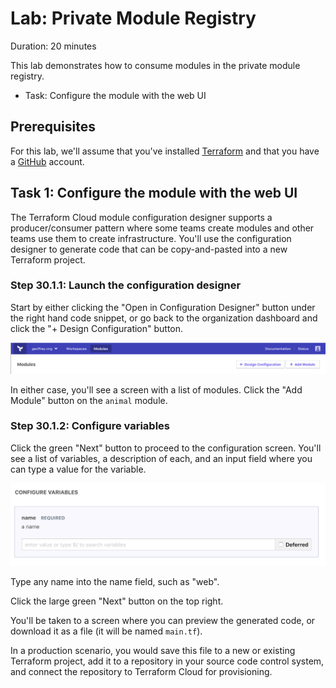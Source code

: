 # Lab: Private Module Registry

Duration: 20 minutes

This lab demonstrates how to consume modules in the private module registry.

- Task: Configure the module with the web UI

## Prerequisites

For this lab, we'll assume that you've installed [Terraform](https://www.terraform.io/downloads.html) and that you have a [GitHub](https://github.com) account.

## Task 1: Configure the module with the web UI

The Terraform Cloud module configuration designer supports a producer/consumer pattern where some teams create modules and other teams use them to create infrastructure. You'll use the configuration designer to generate code that can be copy-and-pasted into a new Terraform project.

### Step 30.1.1: Launch the configuration designer

Start by either clicking the "Open in Configuration Designer" button under the right hand code snippet, or go back to the organization dashboard and click the "+ Design Configuration" button.

![Module Design Configuration](img/module-design-configuration.png "Module Design Configuration")

In either case, you'll see a screen with a list of modules. Click the "Add Module" button on the `animal` module.

### Step 30.1.2: Configure variables

Click the green "Next" button to proceed to the configuration screen. You'll see a list of variables, a description of each, and an input field where you can type a value for the variable.

![Module Variables](img/module-variables.png "Module Variables")

Type any name into the name field, such as "web".

Click the large green "Next" button on the top right.

You'll be taken to a screen where you can preview the generated code, or download it as a file (it will be named `main.tf`).

In a production scenario, you would save this file to a new or existing Terraform project, add it to a repository in your source code control system, and connect the repository to Terraform Cloud for provisioning.
